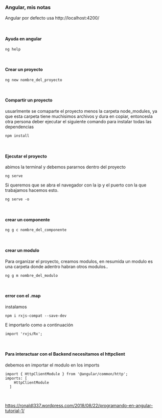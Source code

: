 ### Angular, mis notas
Angular por defecto usa http://localhost:4200/ 

<br/>

#### Ayuda en angular
```
ng help
```
<br/>

#### Crear un proyecto
```
ng new nombre_del_proyecto
```
<br/>

#### Compartir un proyecto
usuarlmente se comaparte el proyecto menos la carpeta node_modules, ya que esta carpeta tiene muchisimos archivos y dura en copiar, entoncesla otra persona deber ejecutar el siguiente comando para instalar todas las dependencias
```
npm install
```

<br/>

#### Ejecutar el proyecto
abimos la terminal y debemos pararnos dentro del proyecto
```
ng serve
```
Si queremos que se abra el navegador con la ip y el puerto con la que trabajamos hacemos esto. 
```
ng serve -o
```

<br/>


#### crear un componente

```
ng g c nombre_del_componente
```

<br/>


#### crear un modulo
Para organizar el proyecto, creamos modulos, en resumida un modulo es una carpeta donde adentro habran otros modulos..
```
ng g m nombre_del_modulo
```

<br/>

#### error con el .map
instalamos
```
npm i rxjs-compat --save-dev
```
E importarlo como a continuación

```
import 'rxjs/Rx';
```

<br/>

#### Para interactuar con el Backend necesitamos el httpclient
debemos en importar el modulo en los imports

```
import { HttpClientModule } from '@angular/common/http';
imports: [
    HttpClientModule
  ]
```

<br/>

https://ronaldl337.wordpress.com/2018/08/22/programando-en-angular-tutorial-1/
